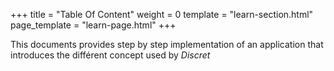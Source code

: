 +++
title = "Table Of Content"
weight = 0
template = "learn-section.html"
page_template = "learn-page.html"
+++
 
This documents provides step by step implementation of an application that introduces the différent concept used by *Discret*